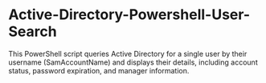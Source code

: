 # Active-Directory-Powershell-User-Search
This PowerShell script queries Active Directory for a single user by their username (SamAccountName) and displays their details, including account status, password expiration, and manager information.
